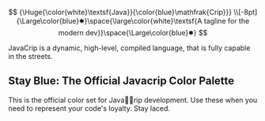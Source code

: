 $$
{\Huge{\color{white}\textsf{Java}}{\color{blue}\mathfrak{Crip}}}
\\[-8pt]
{\Large\color{blue}🟌}\space{\large\color{white}\textsf{A tagline for the modern dev}}\space{\Large\color{blue}🟌}
$$
JavaCrip is a dynamic, high-level, compiled language, that is fully capable in the streets. 

## Stay Blue: The Official Javacrip Color Palette

This is the official color set for Java🤏🏿rip development. Use these when you need to represent your code's loyalty. Stay laced.
